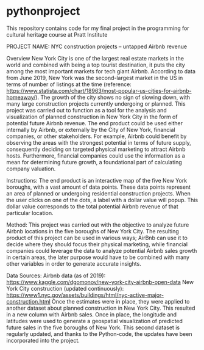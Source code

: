 # pythonproject
This repository contains code for my final project in the programming for cultural heritage course at Pratt Institute

PROJECT NAME: NYC construction projects – untapped Airbnb revenue

Overview
New York City is one of the largest real estate markets in the world and combined with being a top tourist destination, it puts the city among the most important markets for tech giant Airbnb. According to data from June 2019, New York was the second-largest market in the US in terms of number of listings at the time (reference: https://www.statista.com/chart/18963/most-popular-us-cities-for-airbnb-homeaway/). The growth of the city shows no sign of slowing down, with many large construction projects currently undergoing or planned.
This project was carried out to function as a tool for the analysis and visualization of planned construction in New York City in the form of potential future Airbnb revenue. The end product could be used either internally by Airbnb, or externally by the City of New York, financial companies, or other stakeholders. For example, Airbnb could benefit by observing the areas with the strongest potential in terms of future supply, consequently deciding on targeted physical marketing to attract Airbnb hosts. Furthermore, financial companies could use the information as a mean for determining future growth, a foundational part of calculating company valuation. 

Instructions:
The end product is an interactive map of the five New York boroughs, with a vast amount of data points. These data points represent an area of planned or undergoing residential construction projects. When the user clicks on one of the dots, a label with a dollar value will popup. This dollar value corresponds to the total potential Airbnb revenue of that particular location. 

Method: 
This project was carried out with the objective to analyze future Airbnb locations in the five boroughs of New York City. The resulting product of this project can be used in various ways; AirBnb can use it to decide where they should focus their physical marketing, while financial companies could leverage the data to analyze potential Airbnb sales growth in certain areas, the later purpose would have to be combined with many other variables in order to generate accurate insights.

Data Sources: 
Airbnb data (as of 2019): 
https://www.kaggle.com/dgomonov/new-york-city-airbnb-open-data
New York City construction (updated continuously): 
https://www1.nyc.gov/assets/buildings/html/nyc-active-major-construction.html
Once the estimates were in place, they were applied to another dataset about planned construction in New York City. This resulted in a new column with Airbnb sales. Once in place, the longitude and latitudes were used to generate a geospatial visualization of predicted future sales in the five boroughs of New York. This second dataset is regularly updated, and thanks to the Python-code, the updates have been incorporated into the project.
